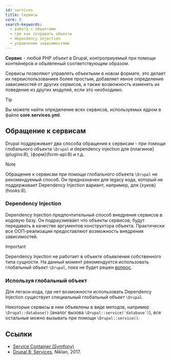 ```yaml
---
id: services
title: Сервисы
core: 8
search-keywords:
  - работа с объектами
  - где как создавать объекты
  - dependency injection
  - управление зависимостями
---
```


**Сервис** - любой PHP объект в Drupal, контролриуемый при помощи контейнеров и объявленый соответствующим образом.

Сервисы позволяют управлять объектыми в новом формате, это делает их переиспользованиее более простым, добавляет явное определение зависимостей от других сервисов, а также возможность изменять их поведение из других модулей, если это необходимо.

> [!TIP]
> Вы можете найти определение всех сервисов, используемых ядром в файле **core.services.yml**.

## Обращение к сервисам

Drupal поддерживает два способа обращения к сервисам - при помощи глобального объекта `\Drupal` и dependency injection для {плагинов}(plugins:8), {форм}(form-api:8) и т.д.

> [!NOTE]
> Обращение к сервисам при помощи глобального объекта `\Drupal` не рекомендуемый способ. Он предназначен для legacy кода, который не поддерживает Dependency Injection вариант, например, для {хуков}(hooks:8).

### Dependency Injection

Dependency Injection предпочтительный способ внедрения сервисов в кодовую базу. Он подраузмевает что объекты сервисов, будут передавать в качестве аргументов конструктора объекта. Практически все ООП-реализации предоставляют возможность внедрения зависимостей.

> [!IMPORTANT]
> Dependency Injection не работает в объекте объявления собственного типа сущности. На данный момент рекомендуется использовать глобальный объект `\Drupal`, пока не будет решен [вопрос](https://www.drupal.org/node/2913224).

### Используя глобальный объект

Для легаси-кода, где нет возможности использовать Dependency Injection существует специальный глобальный объект `\Drupal`.

Некоторые сервисы в нем объявлены в виде методов, например `\Drupal::database()` (аналог вызова `\Drupal::service('database')`), все остальные можно вызывать при помощи `\Drupal::service()`.

## Ссылки

- [Service Container (Symfony)](https://symfony.com/doc/3.4/service_container.html)
- [Drupal 8: Services](https://niklan.net/blog/150), Niklan, 2017.
